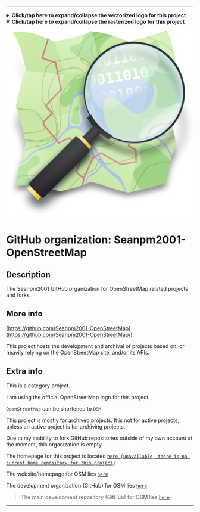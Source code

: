 
***

<details><summary><b lang="en">Click/tap here to expand/collapse the vectorized logo for this project</b></summary>

![OpenStreetMap logo 2011.svg failed to load. The file may be missing or corrupt. Check the file path for errors first.](/AdditionalInfo/2/Seanpm2001-OpenStreetMap/OpenStreetMap logo 2011.svg)

</details>

<details open><summary><b lang="en">Click/tap here to expand/collapse the rasterized logo for this project</b></summary>

![1024px-Public-images-osm_logo.png failed to load. The file may be missing or corrupt. Check the file path for errors first.](/AdditionalInfo/2/Seanpm2001-OpenStreetMap/1024px-Public-images-osm_logo.png)

</details>

# GitHub organization: Seanpm2001-OpenStreetMap

## Description

The Seanpm2001 GitHub organization for OpenStreetMap related projects and forks.

## More info

[https://github.com/Seanpm2001-OpenStreetMap](https://github.com/Seanpm2001-OpenStreetMap/)

This project hosts the development and archival of projects based on, or heavily relying on the OpenStreetMap site, and/or its APIs.

## Extra info

This is a category project.

I am using the official OpenStreetMap logo for this project.

<!-- As of 2022, May 27th, I don't have any projects that use for this organization yet. !-->

`OpenStreetMap` can be shortened to `OSM`

This project is mostly for archived projects. It is not for active projects, unless an active project is for archiving projects.

Due to my inability to fork GitHub repositories outside of my own account at the moment, this organization is empty.

The homepage for this project is located [`here (unavailable, there is no current home repository for this project)`](https://www.example.com)

The website/homepage for OSM lies [`here`](https://www.openstreetmap.org/)

The development organization (GitHub) for OSM lies [`here`](https://github.com/openstreetmap/)

> The main development repository (GitHub) for OSM lies [`here`](https://github.com/openstreetmap/openstreetmap-website/)

<!--
There is no current home repository for this project.
!-->

***
